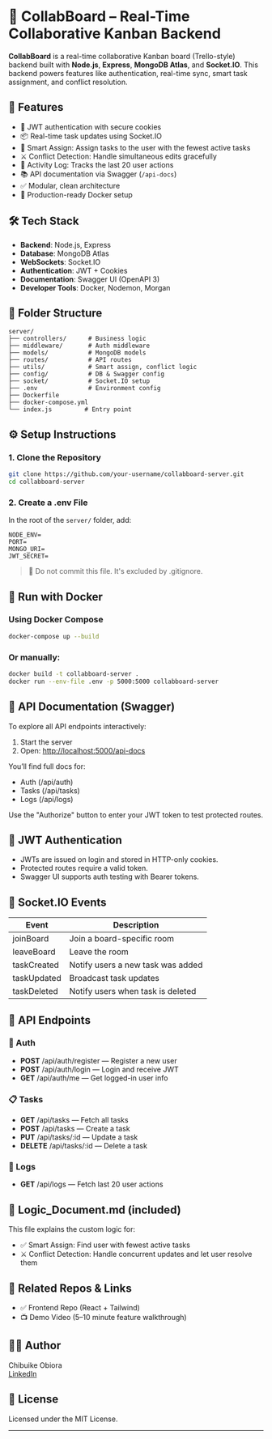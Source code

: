 # 🧠 CollabBoard – Real-Time Collaborative Kanban Backend

**CollabBoard** is a real-time collaborative Kanban board (Trello-style) backend built with **Node.js**, **Express**, **MongoDB Atlas**, and **Socket.IO**. This backend powers features like authentication, real-time sync, smart task assignment, and conflict resolution.


## 🚀 Features

- 🔐 JWT authentication with secure cookies
- 📦 Real-time task updates using Socket.IO
- 🧠 Smart Assign: Assign tasks to the user with the fewest active tasks
- ⚔️ Conflict Detection: Handle simultaneous edits gracefully
- 📜 Activity Log: Tracks the last 20 user actions
- 📚 API documentation via Swagger (`/api-docs`)
- ✅ Modular, clean architecture
- 🐳 Production-ready Docker setup


## 🛠 Tech Stack

- **Backend**: Node.js, Express
- **Database**: MongoDB Atlas
- **WebSockets**: Socket.IO
- **Authentication**: JWT + Cookies
- **Documentation**: Swagger UI (OpenAPI 3)
- **Developer Tools**: Docker, Nodemon, Morgan


## 📁 Folder Structure

```
server/
├── controllers/      # Business logic
├── middleware/       # Auth middleware
├── models/           # MongoDB models
├── routes/           # API routes
├── utils/            # Smart assign, conflict logic
├── config/           # DB & Swagger config
├── socket/           # Socket.IO setup
├── .env              # Environment config
├── Dockerfile
├── docker-compose.yml
└── index.js         # Entry point
```


## ⚙️ Setup Instructions

### 1. Clone the Repository

```bash
git clone https://github.com/your-username/collabboard-server.git
cd collabboard-server
```

### 2. Create a .env File

In the root of the `server/` folder, add:

```
NODE_ENV=
PORT=
MONGO_URI=
JWT_SECRET=
```

> 🔐 Do not commit this file. It's excluded by .gitignore.


## 🐳 Run with Docker

### Using Docker Compose

```bash
docker-compose up --build
```

### Or manually:

```bash
docker build -t collabboard-server .
docker run --env-file .env -p 5000:5000 collabboard-server
```


## 📘 API Documentation (Swagger)

To explore all API endpoints interactively:

1. Start the server
2. Open: [http://localhost:5000/api-docs](http://localhost:5000/api-docs)

You’ll find full docs for:

- Auth (/api/auth)
- Tasks (/api/tasks)
- Logs (/api/logs)

Use the "Authorize" button to enter your JWT token to test protected routes.


## 🔐 JWT Authentication

- JWTs are issued on login and stored in HTTP-only cookies.
- Protected routes require a valid token.
- Swagger UI supports auth testing with Bearer tokens.


## 📡 Socket.IO Events

| Event         | Description                                   |
|---------------|-----------------------------------------------|
| joinBoard     | Join a board-specific room                    |
| leaveBoard    | Leave the room                                |
| taskCreated    | Notify users a new task was added             |
| taskUpdated    | Broadcast task updates                         |
| taskDeleted    | Notify users when task is deleted             |


## 📘 API Endpoints

### 🔐 Auth

- **POST** /api/auth/register — Register a new user
- **POST** /api/auth/login — Login and receive JWT
- **GET** /api/auth/me — Get logged-in user info


### 📋 Tasks

- **GET** /api/tasks — Fetch all tasks
- **POST** /api/tasks — Create a task
- **PUT** /api/tasks/:id — Update a task
- **DELETE** /api/tasks/:id — Delete a task


### 📝 Logs

- **GET** /api/logs — Fetch last 20 user actions


## 📄 Logic_Document.md (included)

This file explains the custom logic for:

- ✅ Smart Assign: Find user with fewest active tasks
- ⚔️ Conflict Detection: Handle concurrent updates and let user resolve them


## 🔗 Related Repos & Links

- ✅ Frontend Repo (React + Tailwind)
- 📺 Demo Video (5–10 minute feature walkthrough)


## 🧑‍💻 Author

Chibuike Obiora  
[LinkedIn](https://www.linkedin.com/in/obiorachibuike)


## 📄 License

Licensed under the MIT License.


---

